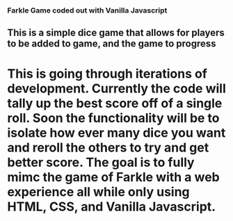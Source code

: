 ### Farkle Game coded out with Vanilla Javascript

## This is a simple dice game that allows for players to be added to game, and the game to progress

# This is going through iterations of development. Currently the code will tally up the best score off of a single roll. Soon the functionality will be to isolate how ever many dice you want and reroll the others to try and get better score. The goal is to fully mimc the game of Farkle with a web experience all while only using HTML, CSS, and Vanilla Javascript.
